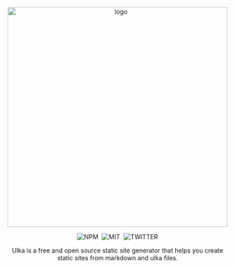<p align="center">
    <img width="500" src="https://i.imgur.com/coa1q5T.png" alt="logo">
</p>
<p align="center">
<a><img alt="NPM" src="https://img.shields.io/npm/v/ulka?style=for-the-badge&labelColor=black&color=darkred&logo=npm&label=npm" /></a>&nbsp;
<a><img alt="MIT" src="https://img.shields.io/npm/l/ulka?color=darkgreen&labelColor=black&style=for-the-badge&logo=github" /></a>&nbsp;
<a><img alt="TWITTER" src="https://img.shields.io/twitter/follow/acharyaroshanji?label=Follow&style=for-the-badge&logo=twitter&labelColor=black&color=darkblue" /></a>
</p>

<p align="center">
    Ulka is a free and open source static site generator that helps you create static sites from markdown and ulka files.
</p>

